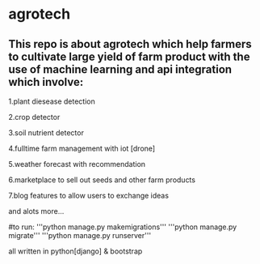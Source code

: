# agrotech

## This repo is about agrotech which help farmers to cultivate large yield of farm product with the use of machine learning and api integration which involve:
 1.plant diesease detection

 2.crop detector

 3.soil nutrient detector

 4.fulltime farm management with iot [drone]

 5.weather forecast with recommendation

 6.marketplace to sell out seeds and other farm products

 7.blog features to allow users to exchange ideas

 and alots more...

#to run:
'''python manage.py makemigrations'''
'''python manage.py migrate'''
'''python manage.py runserver'''

all written in python[django] & bootstrap
